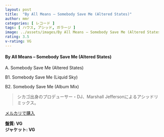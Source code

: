 ```yaml
---
layout: post
title:  "By All Means – Somebody Save Me (Altered States)"
author: mmr
categories: [ レコード ]
tags: [ ハウス, アシッド, ガラージ ]
image: ../assets/images/By All Means – Somebody Save Me (Altered States).jpg
rating: 3.5
v-rating: VG
---
```


#### By All Means – Somebody Save Me (Altered States)

A. Somebody Save Me (Altered States)

B1. Somebody Save Me (Liquid Sky)

B2. Somebody Save Me (Album Mix)

> シカゴ出身のプロデューサー・DJ、Marshall Jeffersonによるアシッドリミックス。

[メルカリで購入](https://jp.mercari.com/item/m41822459521)

<div class="mt-4 mb-4 d-flex align-items-center">
<strong class="mr-1">盤質: VG</strong>
</div>
<div class="mt-4 mb-4 d-flex align-items-center">
<strong class="mr-1">ジャケット: VG</strong>
</div>
